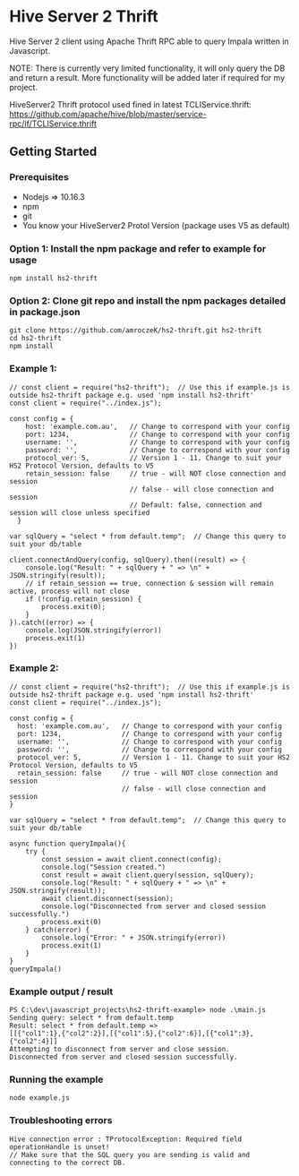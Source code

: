 # Hive Server 2 Thrift
Hive Server 2 client using Apache Thrift RPC able to query Impala written in Javascript.

NOTE: There is currently very limited functionality, it will only query the DB and return a result. More functionality will be added later if required for my project.

HiveServer2 Thrift protocol used fined in latest TCLIService.thrift: https://github.com/apache/hive/blob/master/service-rpc/if/TCLIService.thrift

## Getting Started

### Prerequisites
* Nodejs => 10.16.3
* npm
* git
* You know your HiveServer2 Protol Version (package uses V5 as default)

### Option 1: Install the npm package and refer to example for usage
```
npm install hs2-thrift 
```

### Option 2: Clone git repo and install the npm packages detailed in package.json
```
git clone https://github.com/amroczeK/hs2-thrift.git hs2-thrift
cd hs2-thrift
npm install 
```
### Example 1: 
```
// const client = require("hs2-thrift");  // Use this if example.js is outside hs2-thrift package e.g. used 'npm install hs2-thrift'
const client = require("../index.js");

const config = {
    host: 'example.com.au',   // Change to correspond with your config
    port: 1234,               // Change to correspond with your config
    username: '',             // Change to correspond with your config
    password: '',             // Change to correspond with your config
    protocol_ver: 5,		  // Version 1 - 11. Change to suit your HS2 Protocol Version, defaults to V5
    retain_session: false	  // true - will NOT close connection and session
                              // false - will close connection and session
							  // Default: false, connection and session will close unless specified
  }

var sqlQuery = "select * from default.temp";  // Change this query to suit your db/table

client.connectAndQuery(config, sqlQuery).then((result) => {
	console.log("Result: " + sqlQuery + " => \n" + JSON.stringify(result));
	// if retain_session == true, connection & session will remain active, process will not close
	if (!config.retain_session) {
		process.exit(0);
	}
}).catch((error) => {
	console.log(JSON.stringify(error))
	process.exit(1)
})
```
### Example 2:
```
// const client = require("hs2-thrift");  // Use this if example.js is outside hs2-thrift package e.g. used 'npm install hs2-thrift'
const client = require("../index.js");

const config = {
  host: 'example.com.au',   // Change to correspond with your config
  port: 1234,               // Change to correspond with your config
  username: '',             // Change to correspond with your config
  password: '',             // Change to correspond with your config
  protocol_ver: 5,			// Version 1 - 11. Change to suit your HS2 Protocol Version, defaults to V5
  retain_session: false		// true - will NOT close connection and session
							// false - will close connection and session
}

var sqlQuery = "select * from default.temp";  // Change this query to suit your db/table

async function queryImpala(){
	try {
		const session = await client.connect(config);
		console.log("Session created.")
		const result = await client.query(session, sqlQuery);
		console.log("Result: " + sqlQuery + " => \n" + JSON.stringify(result));
		await client.disconnect(session);
		console.log("Disconnected from server and closed session successfully.")
		process.exit(0)
	} catch(error) {
        console.log("Error: " + JSON.stringify(error))
        process.exit(1)
	}
}
queryImpala()
```

### Example output / result
```
PS C:\dev\javascript_projects\hs2-thrift-example> node .\main.js
Sending query: select * from default.temp
Result: select * from default.temp =>
[[{"col1":1},{"col2":2}],[{"col1":5},{"col2":6}],[{"col1":3},{"col2":4}]]
Attempting to disconnect from server and close session.
Disconnected from server and closed session successfully.
```

### Running the example
```
node example.js
```

### Troubleshooting errors
```
Hive connection error : TProtocolException: Required field operationHandle is unset!
// Make sure that the SQL query you are sending is valid and connecting to the correct DB.
```